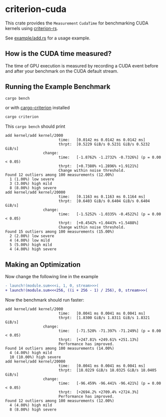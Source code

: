 # criterion-cuda

This crate provides the `Measurement` `CudaTime` for benchmarking CUDA kernels using
[criterion-rs](https://github.com/bheisler/criterion.rs).

See [example/add.rs](example/add.rs) for a usage example.

## How is the CUDA time measured?

The time of GPU execution is measured by recording a CUDA event before and after your benchmark
on the CUDA default stream.

## Running the Example Benchmark

```bash
cargo bench
```

or with [cargo-criterion](https://github.com/bheisler/cargo-criterion) installed

```bash
cargo criterion
```

This `cargo bench` should print
```
add kernel/add kernel/2000
                        time:   [0.0142 ms 0.0142 ms 0.0142 ms]
                        thrpt:  [0.5229 GiB/s 0.5231 GiB/s 0.5232 GiB/s]
                 change:
                        time:   [-1.8762% -1.2732% -0.7326%] (p = 0.00 < 0.05)
                        thrpt:  [+0.7380% +1.2896% +1.9121%]
                        Change within noise threshold.
Found 12 outliers among 100 measurements (12.00%)
  1 (1.00%) low severe
  3 (3.00%) high mild
  8 (8.00%) high severe
add kernel/add kernel/20000
                        time:   [0.1163 ms 0.1163 ms 0.1164 ms]
                        thrpt:  [0.6403 GiB/s 0.6404 GiB/s 0.6404 GiB/s]
                 change:
                        time:   [-1.5252% -1.0335% -0.4522%] (p = 0.00 < 0.05)
                        thrpt:  [+0.4542% +1.0443% +1.5488%]
                        Change within noise threshold.
Found 15 outliers among 100 measurements (15.00%)
  2 (2.00%) low severe
  4 (4.00%) low mild
  5 (5.00%) high mild
  4 (4.00%) high severe
```

## Making an Optimization

Now change the following line in the example

```diff
- launch!(module.sum<<<i, 1, 0, stream>>>(
+ launch!(module.sum<<<256, ((i + 256 - 1) / 256), 0, stream>>>(
```

Now the benchmark should run faster:
```
add kernel/add kernel/2000
                        time:   [0.0041 ms 0.0041 ms 0.0041 ms]
                        thrpt:  [1.8300 GiB/s 1.8311 GiB/s 1.8321 GiB/s]
                 change:
                        time:   [-71.520% -71.397% -71.249%] (p = 0.00 < 0.05)
                        thrpt:  [+247.81% +249.61% +251.13%]
                        Performance has improved.
Found 14 outliers among 100 measurements (14.00%)
  4 (4.00%) high mild
  10 (10.00%) high severe
add kernel/add kernel/20000
                        time:   [0.0041 ms 0.0041 ms 0.0041 ms]
                        thrpt:  [18.0229 GiB/s 18.0325 GiB/s 18.0405 GiB/s]
                 change:
                        time:   [-96.459% -96.441% -96.421%] (p = 0.00 < 0.05)
                        thrpt:  [+2694.2% +2709.4% +2724.3%]
                        Performance has improved.
Found 12 outliers among 100 measurements (12.00%)
  4 (4.00%) high mild
  8 (8.00%) high severe
```
